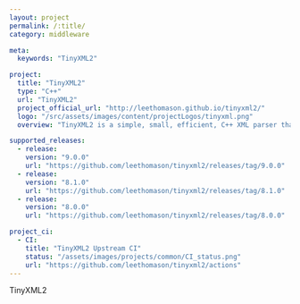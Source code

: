 ```yaml
---
layout: project
permalink: /:title/
category: middleware

meta:
  keywords: "TinyXML2"

project:
  title: "TinyXML2"
  type: "C++"
  url: "TinyXML2"
  project_official_url: "http://leethomason.github.io/tinyxml2/"
  logo: "/src/assets/images/content/projectLogos/tinyxml.png"
  overview: "TinyXML2 is a simple, small, efficient, C++ XML parser that can be easily integrated into other programs."

supported_releases:
  - release:
    version: "9.0.0"
    url: "https://github.com/leethomason/tinyxml2/releases/tag/9.0.0"
  - release:
    version: "8.1.0"
    url: "https://github.com/leethomason/tinyxml2/releases/tag/8.1.0"
  - release:
    version: "8.0.0"
    url: "https://github.com/leethomason/tinyxml2/releases/tag/8.0.0"

project_ci:
  - CI:
    title: "TinyXML2 Upstream CI"
    status: "/assets/images/projects/common/CI_status.png"
    url: "https://github.com/leethomason/tinyxml2/actions"
---
```


<p>TinyXML2</p>
